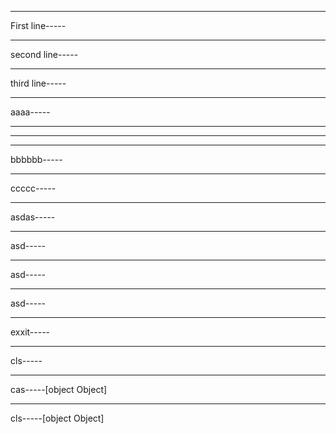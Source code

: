 

------

First line-----

------

second line-----

------

third line-----

------

aaaa-----

------

-----

------

bbbbbb-----

------

ccccc-----

------

asdas-----

------

asd-----

------

asd-----

------

asd-----

------

exxit-----

------

cls-----

------

cas-----[object Object]

------

cls-----[object Object]